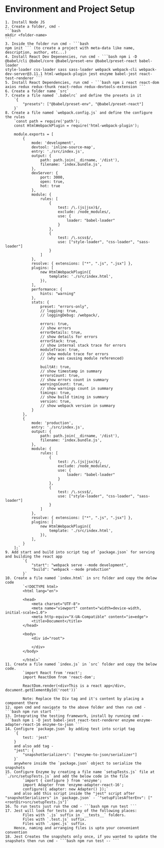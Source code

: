 # Environment and Project Setup

	1. Install Node JS
	2. Create a folder, cmd - 
	```bash 
	mkdir <folder-name> 
	```
	3. Inside the folder run cmd - ```bash 
	npm init ``` (to create a project with meta-data like name, description, author, etc...)
	4. Install React Dev Depenencies, run cmd - ```bash npm i -D @babel/cli @babel/core @babel/preset-env @babel/preset-react babel-loader
	style-loader css-loader sass sass-loader webpack webpack-cli webpack-dev-server@3.11.1 html-webpack-plugin jest enzyme babel-jest react-test-renderer ```
	5. Install React Dependencies, run cmd - ```bash npm i react react-dom axios redux redux-thunk react-redux redux-devtools-extension ```
	6. Create a folder name `src`
	7. Create a file named `.babelrc` and define the presets in it
		`{
    		"presets": ["@babel/preset-env", "@babel/preset-react"]
		}`
	8. Create a file named `webpack.config.js` and define the configure the rules
		`const path = require('path');
		const HtmlWebpackPlugin = require('html-webpack-plugin');
		
		module.exports = [
			{
				mode: 'development',
				devtool: 'inline-source-map',
				entry: './src/index.js',
				output: {
					path: path.join(__dirname, '/dist'),
					filename: 'index.bundle.js',
				},
				devServer: {
					port: 3000,
					open: true,
					hot: true
				},
				module: {
					rules: [
						{
							test: /\.(js|jsx)$/,
							exclude: /node_modules/,
							use: {
								loader: "babel-loader"
							}
						},
						{
							test: /\.scss$/,
							use: ["style-loader", "css-loader", "sass-loader"]
						}
					]
				},
				resolve: { extensions: ["*", ".js", ".jsx"] },
				plugins: [
					new HtmlWebpackPlugin({
						template: './src/index.html',
					}),
				],
				performance: {
					hints: "warning"
				},
				stats: {
					preset: "errors-only",
					// logging: true,
					// loggingDebug: /webpack/,

					errors: true,
					// show errors
					errorDetails: true,
					// show details for errors
					errorStack: true,
					// show internal stack trace for errors
					moduleTrace: true,
					// show module trace for errors
					// (why was causing module referenced)

					builtAt: true,
					// show timestamp in summary
					errorsCount: true,
					// show errors count in summary
					warningsCount: true,
					// show warnings count in summary
					timings: true,
					// show build timing in summary
					version: true,
					// show webpack version in summary
				}
			},
			{
				mode: 'production',
				entry: './src/index.js',
				output: {
					path: path.join(__dirname, '/dist'),
					filename: 'index.bundle.js',
				},
				module: {
					rules: [
						{
							test: /\.(js|jsx)$/,
							exclude: /node_modules/,
							use: {
								loader: "babel-loader"
							}
						},
						{
							test: /\.scss$/,
							use: ["style-loader", "css-loader", "sass-loader"]
						}
					]
				},
				resolve: { extensions: ["*", ".js", ".jsx"] },
				plugins: [
					new HtmlWebpackPlugin({
						template: './src/index.html',
					}),
				],
			}
		];`
	9. Add start and build into script tag of `package.json` for serving and building the react app
		    `{
				"start": "webpack serve --mode development",
    			"build": "webpack --mode production"
			}`
	10. Create a file named `index.html` in src folder and copy the delow code
			`<!DOCTYPE html>
			<html lang="en">

			<head>
				<meta charset="UTF-8">
				<meta name="viewport" content="width=device-width, initial-scale=1.0">
				<meta http-equiv="X-UA-Compatible" content="ie=edge">
				<title>Document</title>
			</head>

			<body>
				<div id="root">

				</div>
			</body>

			</html>`
	11. Create a file named `index.js` in `src` folder and copy the below code.
			`import React from 'react';
			import ReactDom from 'react-dom';

			ReactDom.render(<div>This is a react app</div>, document.getElementById('root'))`
			
			Note: Replace the Div tag and it's content by placing a component there
	12. open cmd and navigate to the above folder and then run cmd - ```bash npm run start ```
	13. Integrating the testing framework, install by running cmd - ```bash npm i -D jest babel-jest react-test-renderer enzyme enzyme-adapter-react-16 enzyme-to-json ```
	14. Configure `package.json` by adding test into script tag
	 	`{
			test: 'jest'
		}
		and also add tag -
		"jest": {
  			"snapshotSerializers": ["enzyme-to-json/serializer"]
		}`
		anywhere inside the `package.json` object to serialize the snapshots
	15. Configure Enzyme by creating a file name `setupTests.js` file at `./src/setupTests.js` and add the below code in the file
			`import { configure } from 'enzyme';
			import Adapter from 'enzyme-adapter-react-16';
			configure({ adapter: new Adapter() });`
		and also add this script inside the "jest" script after "snapshotSerializers" in `package.json` - `"setupFilesAfterEnv": ["<rootDir>src/setupTests.js"]`
	16. To run tests just run the cmd - ```bash npm run test ```
	17. Jest will look for tests in any of the following places:
			Files with `.js` suffix in `__tests__` folders.
			Files with `.test.js` suffix.
			Files with `.spec.js` suffix.
		Hence, naming and arranging files is upto your convenient convention
	18. Jest Creates the snapshots only once, if you wanted to update the snapshots then run cmd - ```bash npm run test -- ```
